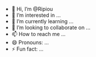 - 👋 Hi, I’m @Ripiou
- 👀 I’m interested in ...
- 🌱 I’m currently learning ...
- 💞️ I’m looking to collaborate on ...
- 📫 How to reach me ...
- 😄 Pronouns: ...
- ⚡ Fun fact: ...

<!---
Ripiou/Ripiou is a ✨ special ✨ repository because its `README.md` (this file) appears on your GitHub profile.
You can click the Preview link to take a look at your changes.
--->
